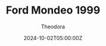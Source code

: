 ---
title: "Ford Mondeo 1999"
meta_title: ""
description: "Ford Mondeo 1999 (vrc_erc_1999_fortix) for Assetto Corsa by VRC"
date: 2024-10-02T05:00:00Z
thumb: CK20Noy
mainimage: 6VWNeFT
cargallery: ["VINi4U4", "6spmzIo", "rp3IWfq"]
categories: ["Car"]
author: "Theodora"
tags: ["Ford", "Super Touring", "USA","R2R", "Touring car", "BTCC", "1999", "VRC"]
draft: false
link: https://ouo.io/dD7I3xW
zipsize: "458 MB"
host: mods
manu: Ford
championship: BTCC
# logo2: Toyota-text
country: USA
year: 1999
class: Super Touring
drivetrain: FWD
engine: 1.8l Duratec V6
power: 318 bhp
torque: 284
mass: 975
speed: 275
gb: sequential
accel: 5.5 seconds
creator: VRC
creatorfull: Virtual Racing Cars
version: "1.5"
csp: "0.2.2"
carname: "Ford Mondeo"
realnale: VRC Tourers - Fortix Mando
folder: "vrc_erc_1999_fortix"
livery: "3 included"
r2r: 1
---